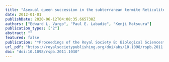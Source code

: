 ```yaml
---
title: "Asexual queen succession in the subterranean termite Reticulitermes virginicus"
date: 2012-01-01
publishDate: 2020-06-12T04:08:35.665738Z
authors: ["Edward L. Vargo", "Paul E. Labadie", "Kenji Matsuura"]
publication_types: ["2"]
abstract: ""
featured: false
publication: "*Proceedings of the Royal Society B: Biological Sciences*"
url_pdf: "https://royalsocietypublishing.org/doi/abs/10.1098/rspb.2011.1030 %X Termite colonies are founded by a pair of primary reproductives. In many species, including subterranean termites (family Rhinotermitidae), the primary king and queen can be succeeded by neotenic reproductives that are produced from workers or nymphs within the colony. It is generally believed that these neotenics inbreed within the colony, sometimes for many generations. Here, we show that primary queens of the North American subterranean termite, Reticulitermes virginicus, are replaced by numerous parthenogenetically produced female neotenics. We collected functional female neotenics from five colonies of R. virginicus in North Carolina and Texas, USA. Genetic analysis at eight microsatellite loci showed that 91–100% of the neotenics present within a colony were homozygous at all loci, indicating that they were produced through automictic parthenogenesis with terminal fusion. In contrast, workers, soldiers and alates were almost exclusively sexually produced by mating between the female neotenics and a single king. This is the second termite species shown to undergo asexual queen succession, a system first described in the Japanese species, Reticulitermes speratus. Thus, the conditional use of sexual and asexual reproduction to produce members of different castes may be widespread within Reticulitermes and possibly other subterranean termites. https://www.ncbi.nlm.nih.gov/pmc/articles/PMC3248721/pdf/rspb20111030.pdf"
doi: "doi:10.1098/rspb.2011.1030"
---
```


